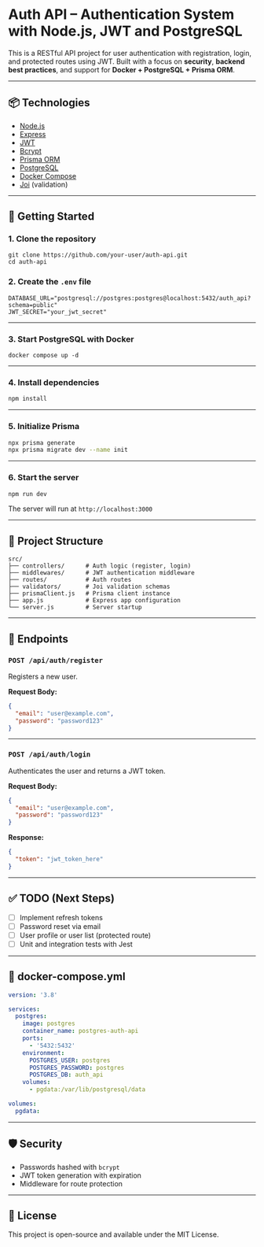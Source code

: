 # Auth API – Authentication System with Node.js, JWT and PostgreSQL

This is a RESTful API project for user authentication with registration, login, and protected routes using JWT. Built with a focus on **security**, **backend best practices**, and support for **Docker + PostgreSQL + Prisma ORM**.

---

## 📦 Technologies

- [Node.js](https://nodejs.org/)
- [Express](https://expressjs.com/)
- [JWT](https://jwt.io/)
- [Bcrypt](https://github.com/kelektiv/node.bcrypt.js/)
- [Prisma ORM](https://www.prisma.io/)
- [PostgreSQL](https://www.postgresql.org/)
- [Docker Compose](https://docs.docker.com/compose/)
- [Joi](https://joi.dev/) (validation)

---

## 🚀 Getting Started

### 1. Clone the repository

```
git clone https://github.com/your-user/auth-api.git
cd auth-api
```

### 2. Create the `.env` file

```
DATABASE_URL="postgresql://postgres:postgres@localhost:5432/auth_api?schema=public"
JWT_SECRET="your_jwt_secret"
```

---

### 3. Start PostgreSQL with Docker

```
docker compose up -d
```

---

### 4. Install dependencies

```bash
npm install
```

---

### 5. Initialize Prisma

```bash
npx prisma generate
npx prisma migrate dev --name init
```

---

### 6. Start the server

```bash
npm run dev
```

The server will run at `http://localhost:3000`

---

## 📂 Project Structure

```
src/
├── controllers/      # Auth logic (register, login)
├── middlewares/      # JWT authentication middleware
├── routes/           # Auth routes
├── validators/       # Joi validation schemas
├── prismaClient.js   # Prisma client instance
├── app.js            # Express app configuration
└── server.js         # Server startup
```

---

## 🔐 Endpoints

### `POST /api/auth/register`

Registers a new user.

**Request Body:**

```json
{
  "email": "user@example.com",
  "password": "password123"
}
```

---

### `POST /api/auth/login`

Authenticates the user and returns a JWT token.

**Request Body:**

```json
{
  "email": "user@example.com",
  "password": "password123"
}
```

**Response:**

```json
{
  "token": "jwt_token_here"
}
```

---

## ✅ TODO (Next Steps)

* [ ] Implement refresh tokens
* [ ] Password reset via email
* [ ] User profile or user list (protected route)
* [ ] Unit and integration tests with Jest

---

## 🐳 docker-compose.yml

```yaml
version: '3.8'

services:
  postgres:
    image: postgres
    container_name: postgres-auth-api
    ports:
      - '5432:5432'
    environment:
      POSTGRES_USER: postgres
      POSTGRES_PASSWORD: postgres
      POSTGRES_DB: auth_api
    volumes:
      - pgdata:/var/lib/postgresql/data

volumes:
  pgdata:
```

---

## 🛡️ Security

* Passwords hashed with `bcrypt`
* JWT token generation with expiration
* Middleware for route protection

---

## 📝 License

This project is open-source and available under the MIT License.
